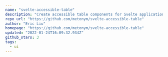 ```yaml
---
name: "svelte-accessible-table"
description: "Create accessible table components for Svelte applications."
repo_url: "https://github.com/metonym/svelte-accessible-table"
author: "Eric Liu"
homepage: "https://github.com/metonym/svelte-accessible-table"
updated: "2022-01-24T16:09:32.934Z"
github_stars: 3
tags: 
  - ui
---
```

